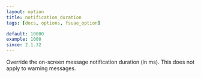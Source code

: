 ```yaml
---
layout: option
title: notification_duration
tags: [docs, options, fsuae_option]

default: 10000
example: 1000
since: 2.1.32
---
```


Override the on-screen message notification duration (in ms). This does
not apply to warning messages.

